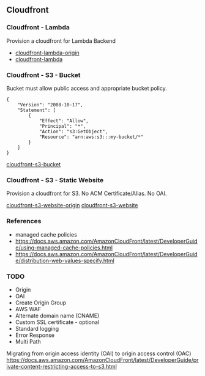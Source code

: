 ## Cloudfront

### Cloudfront - Lambda

Provision a cloudfront for Lambda Backend

- [cloudfront-lambda-origin](cloudfront-lambda-origin.yaml)
- [cloudfront-lambda](cloudfront-lambda.yaml)

### Cloudfront - S3 - Bucket

Bucket must allow public access and appropriate bucket policy.

```
{
    "Version": "2008-10-17",
    "Statement": [
        {
            "Effect": "Allow",
            "Principal": "*",
            "Action": "s3:GetObject",
            "Resource": "arn:aws:s3:::my-bucket/*"
        }
    ]
}
```

[cloudfront-s3-bucket](cloudfront-s3-bucket.yaml)

### Cloudfront - S3 - Static Website

Provision a cloudfront for S3. 
No ACM Certificate/Alias. No OAI.

[cloudfront-s3-website-origin](cloudfront-s3-website-origin.yaml)
[cloudfront-s3-website](cloudfront-s3-website.yaml)


### References
- managed cache policies
- https://docs.aws.amazon.com/AmazonCloudFront/latest/DeveloperGuide/using-managed-cache-policies.html
- https://docs.aws.amazon.com/AmazonCloudFront/latest/DeveloperGuide/distribution-web-values-specify.html

### TODO
- Origin
- OAI
- Create Origin Group
- AWS WAF
- Alternate domain name (CNAME) 
- Custom SSL certificate - optional
- Standard logging
- Error Response
- Multi Path

Migrating from origin access identity (OAI) to origin access control (OAC)
https://docs.aws.amazon.com/AmazonCloudFront/latest/DeveloperGuide/private-content-restricting-access-to-s3.html
